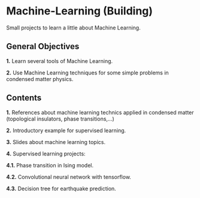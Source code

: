 # Machine-Learning (Building)
Small projects to learn a little about Machine Learning.
## General Objectives
$\textbf{1.}$ Learn several tools of Machine Learning.

$\textbf{2.}$  Use Machine Learning techniques for some simple problems in condensed matter physics.
## Contents
$\textbf{1.}$  References about machine learning technics applied in condensed matter (topological insulators, phase transitions,...)

$\textbf{2.}$ Introductory example for supervised learning.

$\textbf{3.}$  Slides about machine learning topics.

$\textbf{4.}$  Supervised learning projects:

   $\textbf{4.1.}$  Phase transition in Ising model.
	
   $\textbf{4.2.}$  Convolutional neural network with tensorflow.
	
   $\textbf{4.3.}$  Decision tree for earthquake prediction.
